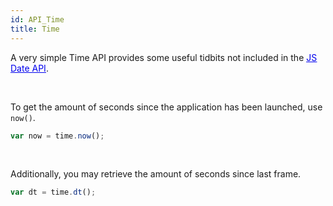 ```yaml
---
id: API_Time
title: Time
---
```


A very simple Time API provides some useful tidbits not included in the <span><a style="color:#0000ee" href="https://developer.mozilla.org/en-US/docs/Web/JavaScript/Reference/Global_Objects/Date" target="_blank"><u>JS Date API</u></a></span>.  

<br>

To get the amount of seconds since the application has been launched, use <code>now()</code>.
```js
var now = time.now();
```

<br>

Additionally, you may retrieve the amount of seconds since last frame.
```js
var dt = time.dt();
```